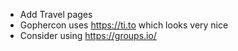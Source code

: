 - Add Travel pages
- Gophercon uses https://ti.to which looks very nice
- Consider using https://groups.io/
